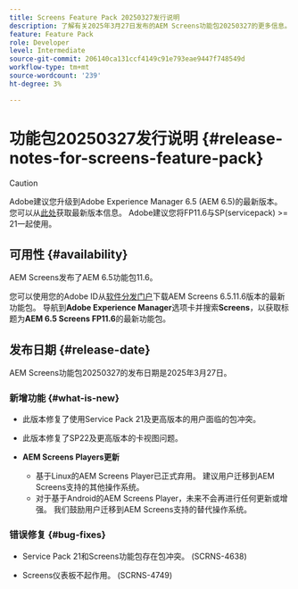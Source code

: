```yaml
---
title: Screens Feature Pack 20250327发行说明
description: 了解有关2025年3月27日发布的AEM Screens功能包20250327的更多信息。
feature: Feature Pack
role: Developer
level: Intermediate
source-git-commit: 206140ca131ccf4149c91e793eae9447f748549d
workflow-type: tm+mt
source-wordcount: '239'
ht-degree: 3%

---
```


# 功能包20250327发行说明 {#release-notes-for-screens-feature-pack}

>[!CAUTION]
>Adobe建议您升级到Adobe Experience Manager 6.5 (AEM 6.5)的最新版本。 您可以从[此处](https://experienceleague.adobe.com/zh-hans/docs/experience-manager-65/content/release-notes/release-notes)获取最新版本信息。
>Adobe建议您将FP11.6与SP(servicepack) >= 21一起使用。

## 可用性 {#availability}

AEM Screens发布了AEM 6.5功能包11.6。

您可以使用您的Adobe ID从[软件分发门户](https://experience.adobe.com/#/downloads/content/software-distribution/en/aem.html)下载AEM Screens 6.5.11.6版本的最新功能包。 导航到&#x200B;**Adobe Experience Manager**&#x200B;选项卡并搜索&#x200B;**Screens**，以获取标题为&#x200B;**AEM 6.5 Screens FP11.6**&#x200B;的最新功能包。

## 发布日期 {#release-date}

AEM Screens功能包20250327的发布日期是2025年3月27日。

### 新增功能 {#what-is-new}

* 此版本修复了使用Service Pack 21及更高版本的用户面临的包冲突。

* 此版本修复了SP22及更高版本的卡视图问题。

* **AEM Screens Players更新**
   * 基于Linux的AEM Screens Player已正式弃用。 建议用户迁移到AEM Screens支持的其他操作系统。
   * 对于基于Android的AEM Screens Player，未来不会再进行任何更新或增强。 我们鼓励用户迁移到AEM Screens支持的替代操作系统。

### 错误修复 {#bug-fixes}

* Service Pack 21和Screens功能包存在包冲突。 (SCRNS-4638)

* Screens仪表板不起作用。 (SCRNS-4749)

